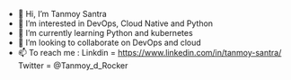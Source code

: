 - 👋 Hi, I’m Tanmoy Santra 
- 👀 I’m interested in DevOps, Cloud Native and Python
- 🌱 I’m currently learning Python and kubernetes
- 💞️ I’m looking to collaborate on DevOps and cloud
- 📫 To reach me :
        Linkdin = https://www.linkedin.com/in/tanmoy-santra/
        Twitter = @Tanmoy_d_Rocker

<!---
Tanmoy037/Tanmoy037 is a ✨ special ✨ repository because its `README.md` (this file) appears on your GitHub profile.
You can click the Preview link to take a look at your changes.
--->
